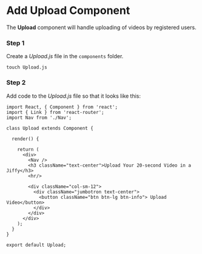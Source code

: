 # Add Upload Component

The **Upload** component will handle uploading of videos by registered users.

### Step 1

Create a _Upload.js_ file in the `components` folder.

```code
touch Upload.js
```

### Step 2

Add code to the _Upload.js_ file so that it looks like this:

```code
import React, { Component } from 'react';
import { Link } from 'react-router';
import Nav from './Nav';

class Upload extends Component {

  render() {

    return (
      <div>
        <Nav />
        <h3 className="text-center">Upload Your 20-second Video in a Jiffy</h3>
        <hr/>

        <div className="col-sm-12">
          <div className="jumbotron text-center">
            <button className="btn btn-lg btn-info"> Upload Video</button>
          </div>
        </div>
      </div>
    );
  }
}

export default Upload;
```





